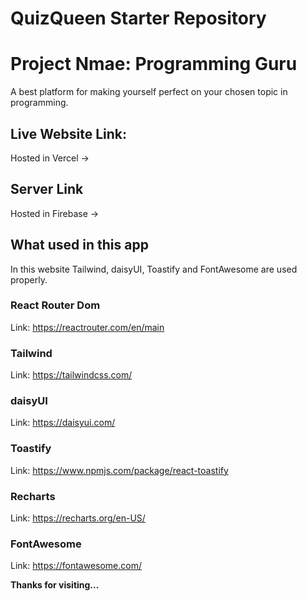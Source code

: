# QuizQueen Starter Repository

# Project Nmae: Programming Guru

A best platform for making yourself perfect on your chosen topic in programming.

## Live Website Link:

Hosted in Vercel ->

## Server Link

Hosted in Firebase ->

## What used in this app

In this website Tailwind, daisyUI, Toastify and FontAwesome are used properly.

### React Router Dom

Link: https://reactrouter.com/en/main

### Tailwind

Link: https://tailwindcss.com/

### daisyUI

Link: https://daisyui.com/

### Toastify

Link: https://www.npmjs.com/package/react-toastify

### Recharts

Link: https://recharts.org/en-US/

### FontAwesome

Link: https://fontawesome.com/

**Thanks for visiting...**
